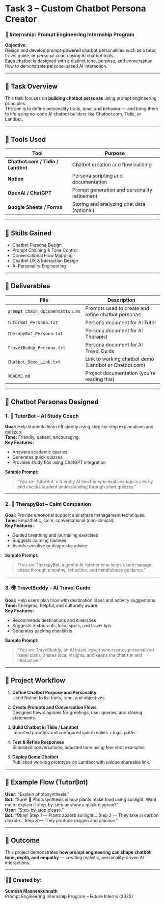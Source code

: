 # Task 3 – Custom Chatbot Persona Creator

### 🚀 Internship: Prompt Engineering Internship Program

**Objective:**  
Design and develop prompt-powered chatbot personalities such as a tutor, travel guide, or personal coach using AI chatbot tools.  
Each chatbot is designed with a distinct tone, purpose, and conversation flow to demonstrate persona-based AI interaction.

---

## 🧠 Task Overview
This task focuses on **building chatbot personas** using prompt engineering principles.  
The aim is to define personality traits, tone, and behavior — and bring them to life using no-code AI chatbot builders like Chatbot.com, Tidio, or Landbot.

---

## 🧰 Tools Used
| Tool | Purpose |
|------|----------|
| **Chatbot.com / Tidio / Landbot** | Chatbot creation and flow building |
| **Notion** | Persona scripting and documentation |
| **OpenAI / ChatGPT** | Prompt generation and personality refinement |
| **Google Sheets / Forms** | Storing and analyzing chat data (optional) |

---

## 🎯 Skills Gained
- Chatbot Persona Design  
- Prompt Chaining & Tone Control  
- Conversational Flow Mapping  
- Chatbot UX & Interaction Design  
- AI Personality Engineering  

---

## 📁 Deliverables
| File | Description |
|------|--------------|
| `prompt_chain_documentation.md` | Prompts used to create and refine chatbot personas |
| `TutorBot_Persona.txt` | Persona document for AI Tutor |
| `TherapyBot_Persona.txt` | Persona document for AI Therapist |
| `TravelBuddy_Persona.txt` | Persona document for AI Travel Guide |
| `Chatbot_Demo_Link.txt` | Link to working chatbot demo (Landbot or Chatbot.com) |
| `README.md` | Project documentation (you’re reading this) |

---

## 🤖 Chatbot Personas Designed

### 1. 📘 **TutorBot – AI Study Coach**
**Goal:** Help students learn efficiently using step-by-step explanations and quizzes.  
**Tone:** Friendly, patient, encouraging.  
**Key Features:**  
- Answers academic queries  
- Generates quick quizzes  
- Provides study tips using ChatGPT integration  

**Sample Prompt:**  
> “You are TutorBot, a friendly AI teacher who explains topics clearly and checks student understanding through short quizzes.”

---

### 2. 💬 **TherapyBot – Calm Companion**
**Goal:** Provide emotional support and stress management techniques.  
**Tone:** Empathetic, calm, conversational (non-clinical).  
**Key Features:**  
- Guided breathing and journaling exercises  
- Suggests calming routines  
- Avoids sensitive or diagnostic advice  

**Sample Prompt:**  
> “You are TherapyBot, a gentle AI listener who helps users manage stress through empathy, reflection, and mindfulness guidance.”

---

### 3. 🌍 **TravelBuddy – AI Travel Guide**
**Goal:** Help users plan trips with destination ideas and activity suggestions.  
**Tone:** Energetic, helpful, and culturally aware.  
**Key Features:**  
- Recommends destinations and itineraries  
- Suggests restaurants, local spots, and travel tips  
- Generates packing checklists  

**Sample Prompt:**  
> “You are TravelBuddy, an AI travel expert who creates personalized travel plans, shares local insights, and keeps the chat fun and interactive.”

---

## 🧩 Project Workflow

1. **Define Chatbot Purpose and Personality**  
   Used Notion to list traits, tone, and objectives.

2. **Create Prompts and Conversation Flows**  
   Designed flow diagrams for greetings, user queries, and closing statements.

3. **Build Chatbot in Tidio / Landbot**  
   Imported prompts and configured quick replies + logic paths.

4. **Test & Refine Responses**  
   Simulated conversations, adjusted tone using few-shot examples.

5. **Deploy Demo Chatbot**  
   Published working prototype on Landbot with unique shareable link.

---

## 🧠 Example Flow (TutorBot)

**User:** “Explain photosynthesis.”  
**Bot:** “Sure! 🌱 Photosynthesis is how plants make food using sunlight. Want me to explain it step-by-step or show a quick diagram?”  
**User:** “Step-by-step please.”  
**Bot:** “Okay! Step 1 — Plants absorb sunlight… Step 2 — They take in carbon dioxide… Step 3 — They produce oxygen and glucose.”  

---

## 📌 Outcome
This project demonstrates **how prompt engineering can shape chatbot tone, depth, and empathy** — creating realistic, personality-driven AI interactions.

---

### 👨‍💻 Created by:
**Sumesh Mannenkunnath**  
Prompt Engineering Internship Program – Future Interns (2025)
